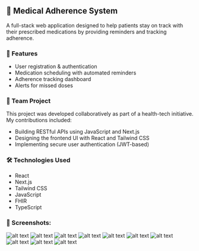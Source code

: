 ## 💊 Medical Adherence System
A full-stack web application designed to help patients stay on track with their prescribed medications by providing reminders and tracking adherence.

### 🔧 Features
- User registration & authentication
- Medication scheduling with automated reminders
- Adherence tracking dashboard
- Alerts for missed doses

### 👥 Team Project
This project was developed collaboratively as part of a health-tech initiative. My contributions included:
- Building RESTful APIs using JavaScript and Next.js
- Designing the frontend UI with React and Tailwind CSS
- Implementing secure user authentication (JWT-based)

### 🛠 Technologies Used
- React
- Next.js
- Tailwind CSS
- JavaScript
- FHIR
- TypeScript

### 🚀 Screenshots:

![alt text](src/public/Screenshot_2025-04-26_at_23-53-48_Next.js_HeroUI.png) 
![alt text](src/public/Screenshot_2025-04-26_at_23-53-51_SMART_Launcher_-_Patient_Login.png) 
![alt text](src/public/Screenshot_2025-04-26_at_23-53-58_Next.js_HeroUI.webp) 
![alt text](src/public/Screenshot_2025-04-26_at_23-54-03_Next.js_HeroUI.png) 
![alt text](src/public/Screenshot_2025-04-26_at_23-54-14_Next.js_HeroUI.png) 
![alt text](src/public/Screenshot_2025-04-26_at_23-55-11_Next.js_HeroUI.webp) 
![alt text](src/public/Screenshot_2025-04-26_at_23-55-49_Next.js_HeroUI.webp) 
![alt text](src/public/Screenshot_2025-04-26_at_23-55-56_Next.js_HeroUI.webp) 
![alt text](src/public/Screenshot_2025-04-26_at_23-56-17_Next.js_HeroUI.webp) 
![alt text](src/public/Screenshot_2025-04-26_at_23-56-23_Next.js_HeroUI.webp)
